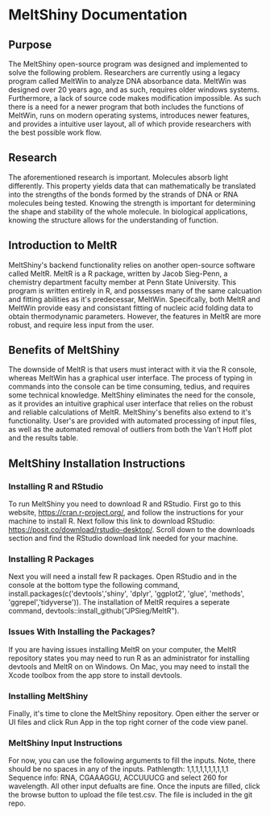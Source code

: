# MeltShiny Documentation

## Purpose
The MeltShiny open-source program was designed and implemented to solve the following problem. Researchers are currently using a legacy program called MeltWin to analyze DNA absorbance data. MeltWin was designed over 20 years ago, and as such, requires older windows systems. Furthermore, a lack of source code makes modification impossible. As such there is a need for a newer program that both includes the functions of MeltWin, runs on modern operating systems, introduces newer features, and provides a intuitive user layout, all of which provide researchers with the best possible work flow.

## Research
The aforementioned research is important. Molecules absorb light differently. This property yields data that can mathematically be translated into the strengths of the bonds formed by the strands of DNA or RNA molecules being tested. Knowing the strength is important for determining the shape and stability of the whole molecule. In biological applications, knowing the structure allows for the understanding of function. 

## Introduction to MeltR
MeltShiny's backend functionality relies on another open-source software called MeltR. MeltR is a R package, written by Jacob Sieg-Penn, a chemistry department faculty member at Penn State University. This program is written entirely in R, and possesses many of the same calcuation and fitting abilities as it's predecessar, MeltWin. Specifcally, both MeltR and MeltWin provide easy and consistant fitting of nucleic acid folding data to obtain thermodynamic parameters. However, the features in MeltR are more robust, and require less input from the user. 

## Benefits of MeltShiny
The downside of MeltR is that users must interact with it via the R console, whereas MeltWin has a graphical user interface. The process of typing in commands into the console can be time consuming, tedius, and requires some technical knowledge. MeltShiny eliminates the need for the console, as it provides an intuitive graphical user interface that relies on the robust and reliable calculations of MeltR. MeltShiny's benefits also extend to it's functionality. User's are provided with automated processing of input files, as well as the automated removal of outliers from both the Van't Hoff plot and the results table. 

## MeltShiny Installation Instructions
### Installing R and RStudio
To run MeltShiny you need to download R and RStudio. First go to this website, https://cran.r-project.org/, and follow the instructions for your machine to install R. Next follow this link to download RStudio: https://posit.co/download/rstudio-desktop/. Scroll down to the downloads section and find the RStudio download link needed for your machine.

### Installing R Packages
Next you will need a install few R packages. Open RStudio and in the console at the bottom type the following command, install.packages(c('devtools','shiny', 'dplyr', 'ggplot2', 'glue', 'methods', 'ggrepel','tidyverse')). The installation of MeltR requires a seperate command, devtools::install_github("JPSieg/MeltR").

### Issues With Installing the Packages?
If you are having issues installing MeltR on your computer, the MeltR repository states you may need to run R as an administrator for installing devtools and MeltR on on Windows. On Mac, you may need to install the Xcode toolbox from the app store to install devtools.

### Installing MeltShiny
Finally, it's time to clone the MeltShiny repository. Open either the server or UI files and click Run App in the top right corner of the code view panel. 

### MeltShiny Input Instructions
For now, you can use the following arguments to fill the inputs. Note, there should be no spaces in any of the inputs. Pathlength: 1,1,1,1,1,1,1,1,1,1 Sequence info: RNA, CGAAAGGU, ACCUUUCG and select 260 for wavelength. All other input defualts are fine. Once the inputs are filled, click the browse button to upload the file test.csv. The file is included in the git repo.
